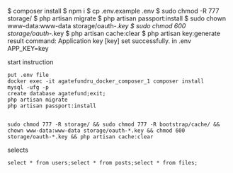 $ composer install
$ npm i
$ cp .env.example .env
$ sudo chmod -R 777 storage/
$ php artisan migrate
$ php artisan passport:install
$ sudo chown www-data:www-data storage/oauth-*.key
$ sudo chmod 600 storage/oauth-*.key
$ php artisan cache:clear
$ php artisan key:generate
    result command: Application key [key] set successfully.
    in .env APP_KEY=key

start instruction

    put .env file
    docker exec -it agatefundru_docker_composer_1 composer install
    mysql -ufg -p
    create database agatefund;exit;
    php artisan migrate
    php artisan passport:install
    
    
    sudo chmod 777 -R storage/ && sudo chmod 777 -R bootstrap/cache/ && chown www-data:www-data storage/oauth-*.key && chmod 600 storage/oauth-*.key && php artisan cache:clear
    
selects

    select * from users;select * from posts;select * from files;